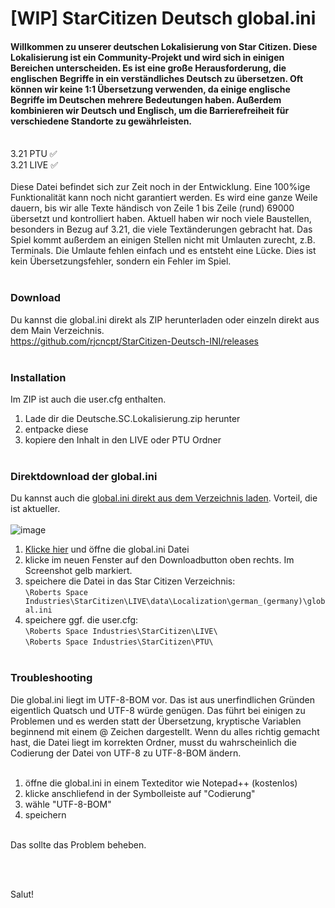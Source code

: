 # [WIP] StarCitizen Deutsch global.ini
#### Willkommen zu unserer deutschen Lokalisierung von Star Citizen. Diese Lokalisierung ist ein Community-Projekt und wird sich in einigen Bereichen unterscheiden. Es ist eine große Herausforderung, die englischen Begriffe in ein verständliches Deutsch zu übersetzen. Oft können wir keine 1:1 Übersetzung verwenden, da einige englische Begriffe im Deutschen mehrere Bedeutungen haben. Außerdem kombinieren wir Deutsch und Englisch, um die Barrierefreiheit für verschiedene Standorte zu gewährleisten.
<br/>
3.21 PTU ✅<br/>
3.21 LIVE ✅
<br/><br/>
Diese Datei befindet sich zur Zeit noch in der Entwicklung. Eine 100%ige Funktionalität kann noch nicht garantiert werden. Es wird eine ganze Weile dauern, bis wir alle Texte händisch von Zeile 1 bis Zeile (rund) 69000 übersetzt und kontrolliert haben. Aktuell haben wir noch viele Baustellen, besonders in Bezug auf 3.21, die viele Textänderungen gebracht hat.
Das Spiel kommt außerdem an einigen Stellen nicht mit Umlauten zurecht, z.B. Terminals. Die Umlaute fehlen einfach und es entsteht eine Lücke. Dies ist kein Übersetzungsfehler, sondern ein Fehler im Spiel.
<br/><br/>

### Download
Du kannst die global.ini direkt als ZIP herunterladen oder einzeln direkt aus dem Main Verzeichnis.<br/>
https://github.com/rjcncpt/StarCitizen-Deutsch-INI/releases
<br/><br/>

### Installation
Im ZIP ist auch die user.cfg enthalten.

1. Lade dir die Deutsche.SC.Lokalisierung.zip herunter
2. entpacke diese
3. kopiere den Inhalt in den LIVE oder PTU Ordner
<br/><br/>

### Direktdownload der global.ini
Du kannst auch die [global.ini direkt aus dem Verzeichnis laden](https://github.com/rjcncpt/StarCitizen-Deutsch-INI/blob/main/global.ini). Vorteil, die ist aktueller.<br/><br/>
![image](https://i.imgur.com/jTabj3V.png)
1. [Klicke hier](https://github.com/rjcncpt/StarCitizen-Deutsch-INI/blob/main/global.ini) und öffne die global.ini Datei
2. klicke im neuen Fenster auf den Downloadbutton oben rechts. Im Screenshot gelb markiert.
3. speichere die Datei in das Star Citizen Verzeichnis:<br/>
`\Roberts Space Industries\StarCitizen\LIVE\data\Localization\german_(germany)\global.ini`
4. speichere ggf. die user.cfg:<br/>
`\Roberts Space Industries\StarCitizen\LIVE\`<br/>
`\Roberts Space Industries\StarCitizen\PTU\`
<br/><br/>

### Troubleshooting
Die global.ini liegt im UTF-8-BOM vor. Das ist aus unerfindlichen Gründen eigentlich Quatsch und UTF-8 würde genügen. Das führt bei einigen zu Problemen und es werden statt der Übersetzung, kryptische Variablen beginnend mit einem @ Zeichen dargestellt. Wenn du alles richtig gemacht hast, die Datei liegt im korrekten Ordner, musst du wahrscheinlich die Codierung der Datei von UTF-8 zu UTF-8-BOM ändern.
<br/><br/>
1. öffne die global.ini in einem Texteditor wie Notepad++ (kostenlos)
2. klicke anschliefend in der Symbolleiste auf "Codierung"
3. wähle "UTF-8-BOM"
4. speichern
<br/><br/>

Das sollte das Problem beheben.

<br/><br/>

Salut!

